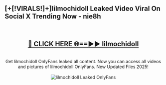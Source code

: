 <h2>[+[!VIRALS!]+]lilmochidoll Leaked Video Viral On Social X Trending Now - nie8h</h2>
<br>
<div align="center">
<h2><a href="https://libra.edu.pl?lilmochidoll" rel="nofollow">🔴 CLICK HERE 🌐==►► lilmochidoll</a></h2>
<br>
Get lilmochidoll OnlyFans leaked all content. Now you can access all videos and pictures of lilmochidoll OnlyFans. New Updated Files 2025!
<br>
<br>
<a href="https://libra.edu.pl?lilmochidoll" rel="nofollow" data-target="animated-image.originalLink"><img src="https://i.ibb.co.com/WyWwxjT/player-gif2.gif" alt="lilmochidoll Leaked OnlyFans" style="max-width: 100%; display: inline-block;" data-target="animated-image.originalImage"></a>
</div>
<br>